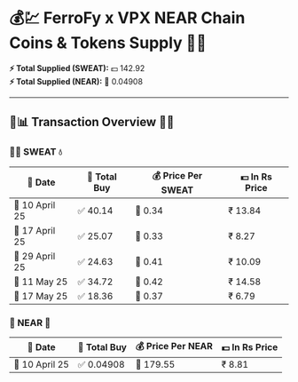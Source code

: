 # 💰💹 FerroFy x VPX NEAR Chain Coins & Tokens Supply 🚀✨

**⚡ Total Supplied (SWEAT):** 💵 142.92  
**⚡ Total Supplied (NEAR):** 💎 0.04908  

---

## 🔎📊 Transaction Overview 💼📜

### 🏃‍♀️ SWEAT 💧
| 📅 Date        | 🧾 Total Buy   | 💰 Price Per SWEAT | 💵 In Rs Price |
|----------------|-----------------|--------------------|----------------|
| 📆 10 April 25 | ✅ 40.14       | 💸 0.34            | ₹ 13.84        |
| 📆 17 April 25 | ✅ 25.07       | 💸 0.33            | ₹ 8.27         |
| 📆 29 April 25 | ✅ 24.63       | 💸 0.41            | ₹ 10.09        |
| 📆 11 May 25   | ✅ 34.72       | 💸 0.42            | ₹ 14.58        |
| 📆 17 May 25   | ✅ 18.36       | 💸 0.37            | ₹ 6.79         |


### 🌌 NEAR 💎
| 📅 Date        | 🧾 Total Buy   | 💰 Price Per NEAR  | 💵 In Rs Price |
|----------------|----------------|--------------------|----------------|
| 📆 10 April 25 | ✅ 0.04908     | 💸 179.55          | ₹ 8.81         |
